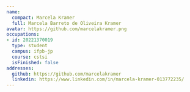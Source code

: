 ```yaml
---
name:
  compact: Marcela Kramer
  full: Marcela Barreto de Oliveira Kramer
avatar: https://github.com/marcelakramer.png
occupations:
- id: 20221370019
  type: student
  campus: ifpb-jp
  course: cstsi
  isFinished: false
addresses:
  github: https://github.com/marcelakramer
  linkedin: https://www.linkedin.com/in/marcela-kramer-013772235/
---
```

